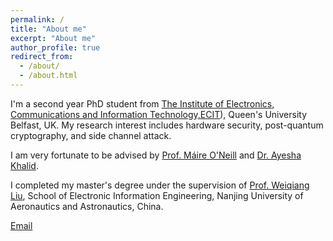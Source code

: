 ```yaml
---
permalink: /
title: "About me"
excerpt: "About me"
author_profile: true
redirect_from: 
  - /about/
  - /about.html
---
```


I'm a second year PhD student from [The Institute of Electronics, Communications and Information Technology,ECIT](https://www.qub.ac.uk/ecit/)), Queen's University Belfast, UK. My research interest includes hardware security, post-quantum cryptography, and side channel attack.

I am very fortunate to be advised by [Prof. Máire O'Neill](https://www.qub.ac.uk/ecit/People/ProfessorMaireONeill/) and [Dr. Ayesha Khalid](https://www.qub.ac.uk/schools/eeecs/Study/PostgraduateResearch/find-a-phd-supervisor/dr-ayesha-khalid.html). 

I completed my master's degree under the supervision of [Prof. Weiqiang Liu](http://faculty.nuaa.edu.cn/lwq/en/), School of Electronic Information Engineering, Nanjing University of Aeronautics and Astronautics, China.

[Email](mailto:zni03@qub.ac.uk)  
 

